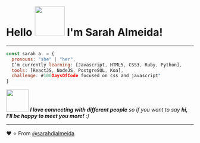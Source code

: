 <h1>Hello <img src="https://media.giphy.com/media/3LCP6RP2SlcaPh6YMe/giphy.gif" width="80">  I'm Sarah Almeida! </h1>

<hr>

```javascript
const sarah a. = {
  pronouns: "she" | "her",
  I’m currently learning: [Javascript, HTML5, CSS3, Ruby, Python],
  tools: [ReactJS, NodeJS, PostgreSQL, Koa],
  challenge: #100DaysOfCode focused on css and javascript"
}
```

<img src="https://media.giphy.com/media/LnQjpWaON8nhr21vNW/giphy.gif" width="60"> <em><b>I love connecting with different people</b> so if you want to say <b>hi, I'll be happy to meet you more!</b> :)</em>

---

:heart: ⭐️ From [@sarahdialmeida](https://github.com/sarahdialmeida)
